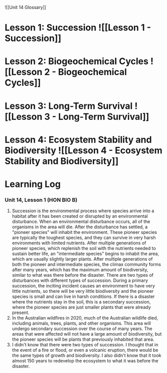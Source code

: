 ![[Unit 14 Glossary]]

# Lesson 1: Succession ![[Lesson 1 - Succession]]
# Lesson 2: Biogeochemical Cycles ![[Lesson 2 - Biogeochemical Cycles]]
# Lesson 3: Long-Term Survival ![[Lesson 3 - Long-Term Survival]]
# Lesson 4: Ecosystem Stability and Biodiversity ![[Lesson 4 - Ecosystem Stability and Biodiversity]]




# Learning Log
### Unit 14, Lesson 1 (HON BIO B)
1. Succession is the environmental process where species arrive into a habitat after it has been created or disrupted by an environmental disturbance. When an environmental disturbance occurs, all of the organisms in the area will die. After the disturbance has settled, a "pioneer species" will inhabit the environment. These pioneer species are typically the toughest species, and they can survive in very harsh environments with limited nutrients. After multiple generations of pioneer species, which replenish the soil with the nutrients needed to sustain better life, an "intermediate species" begins to inhabit the area, which are usually slightly larger plants. After multiple generations of both the pioneer and intermediate species, the climax community forms after many years, which has the maximum amount of biodiversity, similar to what was there before the disaster. There are two types of disturbances with different types of succession. During a primary succession, the inciting incident causes an environment to have very little nutrients, so there will be very little biodiversity and the pioneer species is small and can live in harsh conditions. If there is a disaster where the nutrients stay in the soil, this is a secondary succession, where the pioneer species are just smaller plants that were already present.
2. In the Australian wildfires in 2020, much of the Australian wildlife died, including animals, trees, plants, and other organisms. This area will undergo secondary succession over the course of many years. The areas that were affected will not have a large amount of biodiversity, but the pioneer species will be plants that previously inhabited that area.
3. I didn't know that there were two types of succession. I thought that in the event of a fire or flood, or even a volcanic eruption, there would be the same types of growth and biodiversity. I also didn't know that it took almost 150 years to redevelop the ecosystem to what it was before the disaster.